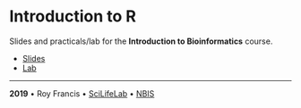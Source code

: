 # Introduction to R

Slides and practicals/lab for the **Introduction to Bioinformatics** course.

- [Slides](lecture.html)
- [Lab](lab.html)

<hr>

<b>2019</b> • Roy Francis • [SciLifeLab](https://www.scilifelab.se/) • [NBIS](https://nbis.se/)
